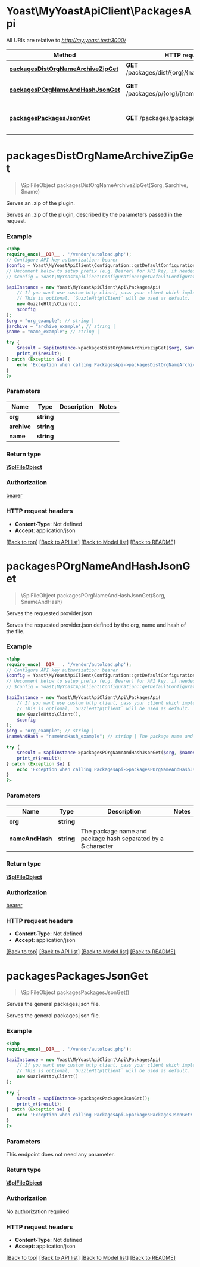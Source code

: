 # Yoast\MyYoastApiClient\PackagesApi

All URIs are relative to *http://my.yoast.test:3000/*

Method | HTTP request | Description
------------- | ------------- | -------------
[**packagesDistOrgNameArchiveZipGet**](PackagesApi.md#packagesdistorgnamearchivezipget) | **GET** /packages/dist/{org}/{name}/{archive}.zip | Serves an .zip of the plugin.
[**packagesPOrgNameAndHashJsonGet**](PackagesApi.md#packagesporgnameandhashjsonget) | **GET** /packages/p/{org}/{nameAndHash}.json | Serves the requested provider.json
[**packagesPackagesJsonGet**](PackagesApi.md#packagespackagesjsonget) | **GET** /packages/packages.json | Serves the general packages.json file.

# **packagesDistOrgNameArchiveZipGet**
> \SplFileObject packagesDistOrgNameArchiveZipGet($org, $archive, $name)

Serves an .zip of the plugin.

Serves an .zip of the plugin, described by the parameters passed in the request.

### Example
```php
<?php
require_once(__DIR__ . '/vendor/autoload.php');
// Configure API key authorization: bearer
$config = Yoast\MyYoastApiClient\Configuration::getDefaultConfiguration()->setApiKey('access_token', 'YOUR_API_KEY');
// Uncomment below to setup prefix (e.g. Bearer) for API key, if needed
// $config = Yoast\MyYoastApiClient\Configuration::getDefaultConfiguration()->setApiKeyPrefix('access_token', 'Bearer');

$apiInstance = new Yoast\MyYoastApiClient\Api\PackagesApi(
    // If you want use custom http client, pass your client which implements `GuzzleHttp\ClientInterface`.
    // This is optional, `GuzzleHttp\Client` will be used as default.
    new GuzzleHttp\Client(),
    $config
);
$org = "org_example"; // string | 
$archive = "archive_example"; // string | 
$name = "name_example"; // string | 

try {
    $result = $apiInstance->packagesDistOrgNameArchiveZipGet($org, $archive, $name);
    print_r($result);
} catch (Exception $e) {
    echo 'Exception when calling PackagesApi->packagesDistOrgNameArchiveZipGet: ', $e->getMessage(), PHP_EOL;
}
?>
```

### Parameters

Name | Type | Description  | Notes
------------- | ------------- | ------------- | -------------
 **org** | **string**|  |
 **archive** | **string**|  |
 **name** | **string**|  |

### Return type

[**\SplFileObject**](../Model/\SplFileObject.md)

### Authorization

[bearer](../../README.md#bearer)

### HTTP request headers

 - **Content-Type**: Not defined
 - **Accept**: application/json

[[Back to top]](#) [[Back to API list]](../../README.md#documentation-for-api-endpoints) [[Back to Model list]](../../README.md#documentation-for-models) [[Back to README]](../../README.md)

# **packagesPOrgNameAndHashJsonGet**
> \SplFileObject packagesPOrgNameAndHashJsonGet($org, $nameAndHash)

Serves the requested provider.json

Serves the requested provider.json defined by the org, name and hash of the file.

### Example
```php
<?php
require_once(__DIR__ . '/vendor/autoload.php');
// Configure API key authorization: bearer
$config = Yoast\MyYoastApiClient\Configuration::getDefaultConfiguration()->setApiKey('access_token', 'YOUR_API_KEY');
// Uncomment below to setup prefix (e.g. Bearer) for API key, if needed
// $config = Yoast\MyYoastApiClient\Configuration::getDefaultConfiguration()->setApiKeyPrefix('access_token', 'Bearer');

$apiInstance = new Yoast\MyYoastApiClient\Api\PackagesApi(
    // If you want use custom http client, pass your client which implements `GuzzleHttp\ClientInterface`.
    // This is optional, `GuzzleHttp\Client` will be used as default.
    new GuzzleHttp\Client(),
    $config
);
$org = "org_example"; // string | 
$nameAndHash = "nameAndHash_example"; // string | The package name and package hash separated by a $ character

try {
    $result = $apiInstance->packagesPOrgNameAndHashJsonGet($org, $nameAndHash);
    print_r($result);
} catch (Exception $e) {
    echo 'Exception when calling PackagesApi->packagesPOrgNameAndHashJsonGet: ', $e->getMessage(), PHP_EOL;
}
?>
```

### Parameters

Name | Type | Description  | Notes
------------- | ------------- | ------------- | -------------
 **org** | **string**|  |
 **nameAndHash** | **string**| The package name and package hash separated by a $ character |

### Return type

[**\SplFileObject**](../Model/\SplFileObject.md)

### Authorization

[bearer](../../README.md#bearer)

### HTTP request headers

 - **Content-Type**: Not defined
 - **Accept**: application/json

[[Back to top]](#) [[Back to API list]](../../README.md#documentation-for-api-endpoints) [[Back to Model list]](../../README.md#documentation-for-models) [[Back to README]](../../README.md)

# **packagesPackagesJsonGet**
> \SplFileObject packagesPackagesJsonGet()

Serves the general packages.json file.

Serves the general packages.json file.

### Example
```php
<?php
require_once(__DIR__ . '/vendor/autoload.php');

$apiInstance = new Yoast\MyYoastApiClient\Api\PackagesApi(
    // If you want use custom http client, pass your client which implements `GuzzleHttp\ClientInterface`.
    // This is optional, `GuzzleHttp\Client` will be used as default.
    new GuzzleHttp\Client()
);

try {
    $result = $apiInstance->packagesPackagesJsonGet();
    print_r($result);
} catch (Exception $e) {
    echo 'Exception when calling PackagesApi->packagesPackagesJsonGet: ', $e->getMessage(), PHP_EOL;
}
?>
```

### Parameters
This endpoint does not need any parameter.

### Return type

[**\SplFileObject**](../Model/\SplFileObject.md)

### Authorization

No authorization required

### HTTP request headers

 - **Content-Type**: Not defined
 - **Accept**: application/json

[[Back to top]](#) [[Back to API list]](../../README.md#documentation-for-api-endpoints) [[Back to Model list]](../../README.md#documentation-for-models) [[Back to README]](../../README.md)

